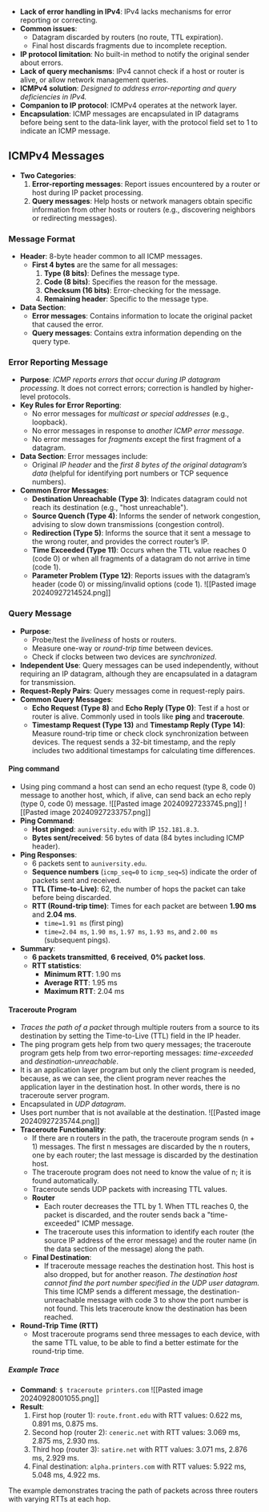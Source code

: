 - **Lack of error handling in IPv4**: IPv4 lacks mechanisms for error reporting or correcting.
- **Common issues**:
	- Datagram discarded by routers (no route, TTL expiration).
	- Final host discards fragments due to incomplete reception.
- **IP protocol limitation**: No built-in method to notify the original sender about errors.
- **Lack of query mechanisms**: IPv4 cannot check if a host or router is alive, or allow network management queries.
- **ICMPv4 solution**: *Designed to address error-reporting and query deficiencies in IPv4.*
- **Companion to IP protocol**: ICMPv4 operates at the network layer.
- **Encapsulation**: ICMP messages are encapsulated in IP datagrams before being sent to the data-link layer, with the protocol field set to 1 to indicate an ICMP message.

## ICMPv4 Messages
- **Two Categories**:
	1. **Error-reporting messages**: Report issues encountered by a router or host during IP packet processing.
	2. **Query messages**: Help hosts or network managers obtain specific information from other hosts or routers (e.g., discovering neighbors or redirecting messages).
### Message Format
- **Header**: 8-byte header common to all ICMP messages.
	- **First 4 bytes** are the same for all messages:
		1. **Type (8 bits)**: Defines the message type.
		2. **Code (8 bits)**: Specifies the reason for the message.
		3. **Checksum (16 bits)**: Error-checking for the message.
		4. **Remaining header**: Specific to the message type.
- **Data Section**:
	- **Error messages**: Contains information to locate the original packet that caused the error.
	- **Query messages**: Contains extra information depending on the query type.
### Error Reporting Message
- **Purpose**: *ICMP reports errors that occur during IP datagram processing.* It does not correct errors; correction is handled by higher-level protocols.
- **Key Rules for Error Reporting**:
	- No error messages for *multicast or special addresses* (e.g., loopback).
	- No error messages in response to *another ICMP error message*.
	- No error messages for *fragments* except the first fragment of a datagram.
- **Data Section**: Error messages include:
	- Original *IP header* and the *first 8 bytes of the original datagram’s data* (helpful for identifying port numbers or TCP sequence numbers).
- **Common Error Messages**:
	- **Destination Unreachable (Type 3)**: Indicates datagram could not reach its destination (e.g., "host unreachable").
	- **Source Quench (Type 4)**: Informs the sender of network congestion, advising to slow down transmissions (congestion control).
	- **Redirection (Type 5)**: Informs the source that it sent a message to the wrong router, and provides the correct router’s IP.
	- **Time Exceeded (Type 11)**: Occurs when the TTL value reaches 0 (code 0) or when all fragments of a datagram do not arrive in time (code 1).
	- **Parameter Problem (Type 12)**: Reports issues with the datagram’s header (code 0) or missing/invalid options (code 1). ![[Pasted image 20240927214524.png]]
### Query Message
- **Purpose**:
	- Probe/test the *liveliness* of hosts or routers.
	- Measure one-way or *round-trip time* between devices.
	- Check if clocks between two devices are *synchronized*.
- **Independent Use**: Query messages can be used independently, without requiring an IP datagram, although they are encapsulated in a datagram for transmission.
- **Request-Reply Pairs**: Query messages come in request-reply pairs.
- **Common Query Messages**:
	- **Echo Request (Type 8)** and **Echo Reply (Type 0)**: Test if a host or router is alive. Commonly used in tools like **ping** and **traceroute**.
	- **Timestamp Request (Type 13)** and **Timestamp Reply (Type 14)**: Measure round-trip time or check clock synchronization between devices. The request sends a 32-bit timestamp, and the reply includes two additional timestamps for calculating time differences.

#### Ping command
- Using ping command a host can send an echo request (type 8, code 0) message to another host, which, if alive, can send back an echo reply (type 0, code 0) message. 
![[Pasted image 20240927233745.png]]
![[Pasted image 20240927233757.png]]
- **Ping Command**: 
	- **Host pinged**: `auniversity.edu` with IP `152.181.8.3`.
	- **Bytes sent/received**: 56 bytes of data (84 bytes including ICMP header).
- **Ping Responses**:
	- 6 packets sent to `auniversity.edu`.
	- **Sequence numbers** (`icmp_seq=0` to `icmp_seq=5`) indicate the order of packets sent and received.
	- **TTL (Time-to-Live)**: 62, the number of hops the packet can take before being discarded.
	- **RTT (Round-trip time)**: Times for each packet are between **1.90 ms** and **2.04 ms**.
		 - `time=1.91 ms` (first ping)
		 - `time=2.04 ms`, `1.90 ms`, `1.97 ms`, `1.93 ms`, and `2.00 ms` (subsequent pings).
- **Summary**:
	- **6 packets transmitted**, **6 received**, **0% packet loss**.
	- **RTT statistics**: 
	     - **Minimum RTT**: 1.90 ms
	     - **Average RTT**: 1.95 ms
	     - **Maximum RTT**: 2.04 ms
#### Traceroute Program
- *Traces the path of a packet* through multiple routers from a source to its destination by setting the Time-to-Live (TTL) field in the IP header.
- The ping program gets help from two query messages; the traceroute program gets help from two error-reporting messages: *time-exceeded* and *destination-unreachable*.
- It is an application layer program but only the client program is needed, because, as we can see, the client program never reaches the application layer in the destination host. In other words, there is no traceroute server program.
- Encapsulated in *UDP datagram*.
- Uses port number that is not available at the destination. 
	![[Pasted image 20240927235744.png]]
-  **Traceroute Functionality**: 
	-  If there are n routers in the path, the traceroute program sends (n + 1) messages. The first n messages are discarded by the n routers, one by each router; the last message is discarded by the destination host. 
	- The traceroute program does not need to know the value of n; it is found automatically.
	- Traceroute sends UDP packets with increasing TTL values. 
	- **Router**
		- Each router decreases the TTL by 1. When TTL reaches 0, the packet is discarded, and the router sends back a "time-exceeded" ICMP message. 
		- The traceroute uses this information to identify each router (the source IP address of the error message) and the router name (in the data section of the message) along the path.
	- **Final Destination**: 
		-  If traceroute message reaches the destination host. This host is also dropped, but for another reason. *The destination host cannot find the port number specified in the UDP user datagram.* This time ICMP sends a different message, the destination-unreachable message with code 3 to show the port number is not found. This lets traceroute know the destination has been reached.
- **Round-Trip Time (RTT)**
	-  Most traceroute programs send three messages to each device, with the same TTL value, to be able to find a better estimate for the round-trip time.
##### Example Trace
- **Command**: `$ traceroute printers.com`
	![[Pasted image 20240928001055.png]]
- **Result**:
   1. First hop (router 1): `route.front.edu` with RTT values: 0.622 ms, 0.891 ms, 0.875 ms.
   2. Second hop (router 2): `ceneric.net` with RTT values: 3.069 ms, 2.875 ms, 2.930 ms.
   3. Third hop (router 3): `satire.net` with RTT values: 3.071 ms, 2.876 ms, 2.929 ms.
   4. Final destination: `alpha.printers.com` with RTT values: 5.922 ms, 5.048 ms, 4.922 ms.

The example demonstrates tracing the path of packets across three routers with varying RTTs at each hop.